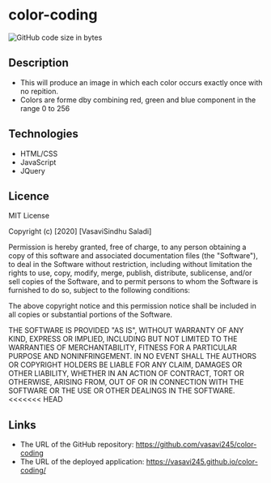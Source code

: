 # color-coding
![GitHub code size in bytes](https://img.shields.io/github/languages/code-size/vasavi245/color-coding)
## Description
* This will produce an image in which each color occurs exactly once with no repition.
* Colors are forme dby combining red, green and blue component in the range 0 to 256
## Technologies
* HTML/CSS
* JavaScript
* JQuery
## Licence
MIT License

Copyright (c) [2020] [VasaviSindhu Saladi]

Permission is hereby granted, free of charge, to any person obtaining a copy of this software and associated documentation files (the "Software"), to deal in the Software without restriction, including without limitation the rights to use, copy, modify, merge, publish, distribute, sublicense, and/or sell copies of the Software, and to permit persons to whom the Software is furnished to do so, subject to the following conditions:

The above copyright notice and this permission notice shall be included in all copies or substantial portions of the Software.

THE SOFTWARE IS PROVIDED "AS IS", WITHOUT WARRANTY OF ANY KIND, EXPRESS OR IMPLIED, INCLUDING BUT NOT LIMITED TO THE WARRANTIES OF MERCHANTABILITY, FITNESS FOR A PARTICULAR PURPOSE AND NONINFRINGEMENT. IN NO EVENT SHALL THE AUTHORS OR COPYRIGHT HOLDERS BE LIABLE FOR ANY CLAIM, DAMAGES OR OTHER LIABILITY, WHETHER IN AN ACTION OF CONTRACT, TORT OR OTHERWISE, ARISING FROM, OUT OF OR IN CONNECTION WITH THE SOFTWARE OR THE USE OR OTHER DEALINGS IN THE SOFTWARE.
<<<<<<< HEAD
## Links
* The URL of the GitHub repository: https://github.com/vasavi245/color-coding
* The URL of the deployed application: https://vasavi245.github.io/color-coding/

